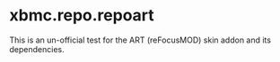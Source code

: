 xbmc.repo.repoart
================

This is an un-official test for the ART (reFocusMOD) skin addon and its dependencies.
